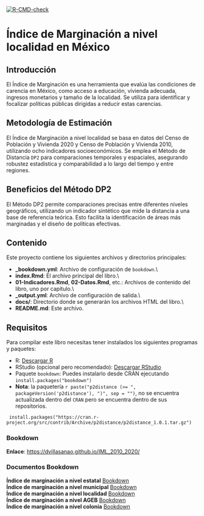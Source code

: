 [![R-CMD-check](https://github.com/r-lib/usethis/actions/workflows/R-CMD-check.yaml/badge.svg)](https://github.com/r-lib/usethis/actions/workflows/R-CMD-check.yaml)

# Índice de Marginación a nivel localidad en México   

## Introducción   

El Índice de Marginación es una herramienta que evalúa las condiciones de carencia en México, como acceso a educación, vivienda adecuada, ingresos monetarios y tamaño de la localidad. Se utiliza para identificar y focalizar políticas públicas dirigidas a reducir estas carencias.  

## Metodología de Estimación  

El Índice de Marginación a nivel localidad se basa en datos del Censo de Población y Vivienda 2020 y Censo de Población y Vivienda 2010, utilizando ocho indicadores socioeconómicos. Se emplea el Método de Distancia `DP2` para comparaciones temporales y espaciales, asegurando robustez estadística y comparabilidad a lo largo del tiempo y entre regiones.    

## Beneficios del Método DP2   

El Método DP2 permite comparaciones precisas entre diferentes niveles geográficos, utilizando un indicador sintético que mide la distancia a una base de referencia teórica. Esto facilita la identificación de áreas más marginadas y el diseño de políticas efectivas.  

## Contenido    

Este proyecto contiene los siguientes archivos y directorios principales:   

-   **\_bookdown.yml**: Archivo de configuración de `bookdown`.\
-   **index.Rmd**: El archivo principal del libro.\
-   **01-Indicadores.Rmd**, **02-Datos.Rmd**, etc.: Archivos de contenido del libro, uno por capítulo.\
-   **\_output.yml**: Archivo de configuración de salida.\
-   **docs/**: Directorio donde se generarán los archivos HTML del libro.\
-   **README.md**: Este archivo.

## Requisitos  

Para compilar este libro necesitas tener instalados los siguientes programas y paquetes:    

-   R: [Descargar R](https://cran.r-project.org/)  
-   RStudio (opcional pero recomendado): [Descargar RStudio](https://www.rstudio.com/products/rstudio/download/)   
-   Paquete `bookdown`: Puedes instalarlo desde CRAN ejecutando `install.packages("bookdown")`  
-   **Nota**: la paquetería `r paste("p2distance (>= ", packageVersion('p2distance'), ")", sep = "")`, no se encuentra actualizada dentro del `CRAN` pero se encuentra dentro de sus repositorios.   

```{{r}}
 install.packages("https://cran.r-project.org/src/contrib/Archive/p2distance/p2distance_1.0.1.tar.gz")   
```

### Bookdown  

**Enlace**: <https://dvillasanao.github.io/IML_2010_2020/>   

### Documentos Bookdown  

**Índice de marginación a nivel estatal** [Bookdown](https://dvillasanao.github.io/IME_2010_2020/)   
**Índice de marginación a nivel municipal** [Bookdown](https://dvillasanao.github.io/IMM_2010-2020/)   
**Índice de marginación a nivel localidad** [Bookdown](https://dvillasanao.github.io/IML_2010_2020/)   
**Índice de marginación a nivel AGEB** [Bookdown](https://dvillasanao.github.io/IMU_2010-2020/)   
**Índice de marginación a nivel colonia** [Bookdown](https://dvillasanao.github.io/IMC_2020/)   

